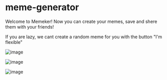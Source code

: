 # meme-generator

Welcome to Memeker!
Now you can create your memes, save and shere them with your friends!

If you are lazy, we cant create a random meme for you with the button "I'm flexible"

![image](https://user-images.githubusercontent.com/102171667/189228706-d1786b1d-a34b-4f42-839e-006dd100cb50.png)

![image](https://user-images.githubusercontent.com/102171667/189228881-96f471f5-0ca2-4df1-ae65-6ae592599c49.png)

![image](https://user-images.githubusercontent.com/102171667/189228967-26814dc0-946b-45ad-8ac3-1fca48b84a88.png)

